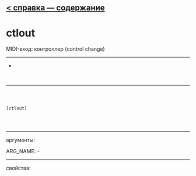 [< справка — содержание](index.html)
---

# ctlout


MIDI-вход: контроллер (control change)

---

-
<br>


---


```



[ctlout]


            
```

---
аргументы:

ARG_NAME: -<br>

---
свойства:


